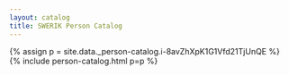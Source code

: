 ```yaml
---
layout: catalog
title: SWERIK Person Catalog
---
```

{% assign p = site.data._person-catalog.i-8avZhXpK1G1Vfd21TjUnQE %}
{% include person-catalog.html p=p %}

